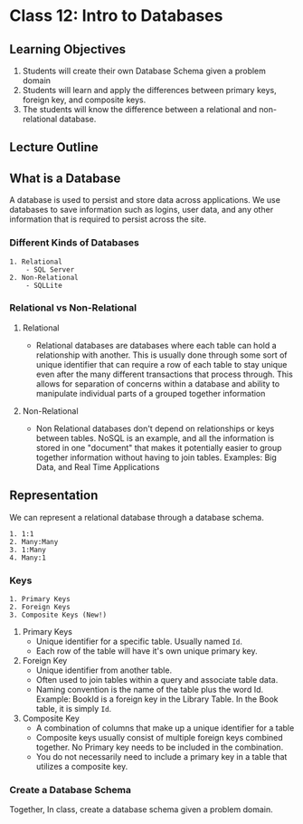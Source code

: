 # Class 12: Intro to Databases

## Learning Objectives
1. Students will create their own Database Schema given a problem domain
1. Students will learn and apply the differences between primary keys, foreign key, and composite keys.
1. The students will know the difference between a relational and non-relational database. 

## Lecture Outline

## What is a Database

A database is used to persist and store data across applications. We use databases to save information such as logins, user data, and any other information that is required to persist across the site. 

### Different Kinds of Databases
	1. Relational
		- SQL Server
	2. Non-Relational
		- SQLLite

### Relational vs Non-Relational

1. Relational
	- Relational databases are databases where each table can hold a relationship with another. This is usually done through some sort of unique identifier that can require a row of each table to stay unique even after the many different transactions that process through. This allows for separation of concerns within a database and ability to manipulate individual parts of a grouped together information

1. Non-Relational
	- Non Relational databases don't depend on relationships or keys between tables. NoSQL is an example, and all the information is stored in one "document" that makes it potentially easier to group together information without having to join tables. 
	Examples: Big Data, and Real Time Applications

## Representation
We can represent a relational database through a database schema. 
	
	1. 1:1
	2. Many:Many
	3. 1:Many
	4. Many:1

### Keys
	1. Primary Keys
	2. Foreign Keys
	3. Composite Keys (New!)

1. Primary Keys
	 - Unique identifier for a specific table. Usually named `Id`.
	 - Each row of the table will have it's own unique primary key.
1. Foreign Key
	- Unique identifier from another table.
	- Often used to join tables within a query and associate table data. 
	- Naming convention is the name of the table plus the word Id. Example: BookId is a foreign key in the Library Table. In the Book table, it is simply `Id`. 
1. Composite Key
	- A combination of columns that make up a unique identifier for a table
	- Composite keys usually consist of multiple foreign keys combined together. No Primary key needs to be included in the combination. 
	- You do not necessarily need to include a primary key in a table that utilizes a composite key.

### Create a Database Schema

Together, In class, create a database schema given a problem domain. 